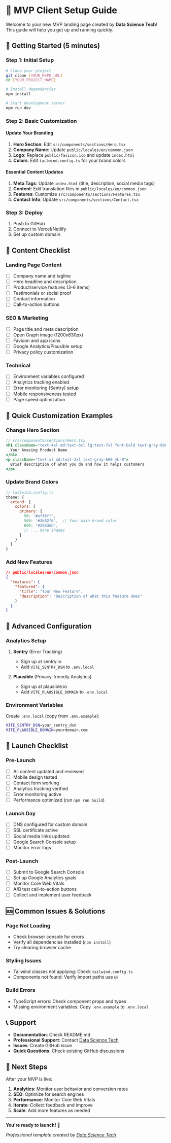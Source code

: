 # 🎯 MVP Client Setup Guide

Welcome to your new MVP landing page created by **Data Science Tech**! This guide will help you get up and running quickly.

## 🚀 Getting Started (5 minutes)

### Step 1: Initial Setup
```bash
# Clone your project
git clone [YOUR_REPO_URL]
cd [YOUR_PROJECT_NAME]

# Install dependencies
npm install

# Start development server
npm run dev
```

### Step 2: Basic Customization

#### Update Your Branding
1. **Hero Section**: Edit `src/components/sections/Hero.tsx`
2. **Company Name**: Update `public/locales/en/common.json`
3. **Logo**: Replace `public/favicon.ico` and update `index.html`
4. **Colors**: Edit `tailwind.config.ts` for your brand colors

#### Essential Content Updates
1. **Meta Tags**: Update `index.html` (title, description, social media tags)
2. **Content**: Edit translation files in `public/locales/en/common.json`
3. **Features**: Customize `src/components/sections/Features.tsx`
4. **Contact Info**: Update `src/components/sections/Contact.tsx`

### Step 3: Deploy
1. Push to GitHub
2. Connect to Vercel/Netlify
3. Set up custom domain

## 📝 Content Checklist

### Landing Page Content
- [ ] Company name and tagline
- [ ] Hero headline and description
- [ ] Product/service features (3-6 items)
- [ ] Testimonials or social proof
- [ ] Contact information
- [ ] Call-to-action buttons

### SEO & Marketing
- [ ] Page title and meta description
- [ ] Open Graph image (1200x630px)
- [ ] Favicon and app icons
- [ ] Google Analytics/Plausible setup
- [ ] Privacy policy customization

### Technical
- [ ] Environment variables configured
- [ ] Analytics tracking enabled
- [ ] Error monitoring (Sentry) setup
- [ ] Mobile responsiveness tested
- [ ] Page speed optimization

## 🎨 Quick Customization Examples

### Change Hero Section
```jsx
// src/components/sections/Hero.tsx
<h1 className="text-4xl md:text-6xl lg:text-7xl font-bold text-gray-900 mb-6">
  Your Amazing Product Name
</h1>
<p className="text-xl md:text-2xl text-gray-600 mb-8">
  Brief description of what you do and how it helps customers
</p>
```

### Update Brand Colors
```javascript
// tailwind.config.ts
theme: {
  extend: {
    colors: {
      primary: {
        50: '#eff6ff',
        500: '#3b82f6',  // Your main brand color
        600: '#2563eb',
        // ... more shades
      }
    }
  }
}
```

### Add New Features
```json
// public/locales/en/common.json
{
  "features": {
    "feature4": {
      "title": "Your New Feature",
      "description": "Description of what this feature does"
    }
  }
}
```

## 🔧 Advanced Configuration

### Analytics Setup
1. **Sentry** (Error Tracking)
   - Sign up at sentry.io
   - Add `VITE_SENTRY_DSN` to `.env.local`

2. **Plausible** (Privacy-friendly Analytics)
   - Sign up at plausible.io
   - Add `VITE_PLAUSIBLE_DOMAIN` to `.env.local`

### Environment Variables
Create `.env.local` (copy from `.env.example`):
```bash
VITE_SENTRY_DSN=your_sentry_dsn
VITE_PLAUSIBLE_DOMAIN=yourdomain.com
```

## 🎯 Launch Checklist

### Pre-Launch
- [ ] All content updated and reviewed
- [ ] Mobile design tested
- [ ] Contact form working
- [ ] Analytics tracking verified
- [ ] Error monitoring active
- [ ] Performance optimized (run `npm run build`)

### Launch Day
- [ ] DNS configured for custom domain
- [ ] SSL certificate active
- [ ] Social media links updated
- [ ] Google Search Console setup
- [ ] Monitor error logs

### Post-Launch
- [ ] Submit to Google Search Console
- [ ] Set up Google Analytics goals
- [ ] Monitor Core Web Vitals
- [ ] A/B test call-to-action buttons
- [ ] Collect and implement user feedback

## 🆘 Common Issues & Solutions

### Page Not Loading
- Check browser console for errors
- Verify all dependencies installed (`npm install`)
- Try clearing browser cache

### Styling Issues
- Tailwind classes not applying: Check `tailwind.config.ts`
- Components not found: Verify import paths use `@/`

### Build Errors
- TypeScript errors: Check component props and types
- Missing environment variables: Copy `.env.example` to `.env.local`

## 📞 Support

- **Documentation**: Check README.md
- **Professional Support**: Contact [Data Science Tech](mailto:info@datasciencetech.ca)
- **Issues**: Create GitHub issue
- **Quick Questions**: Check existing GitHub discussions

## 🚀 Next Steps

After your MVP is live:
1. **Analytics**: Monitor user behavior and conversion rates
2. **SEO**: Optimize for search engines
3. **Performance**: Monitor Core Web Vitals
4. **Iterate**: Collect feedback and improve
5. **Scale**: Add more features as needed

---

**You're ready to launch! 🎉**

*Professional template created by [Data Science Tech](mailto:info@datasciencetech.ca)*
